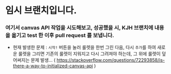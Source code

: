 # 임시 브랜치입니다.

### 여기서 canvas API 작업을 시도해보고, 성공했을 시, KJH 브랜치에 내용을 옮기고 test 한 이후 pull request 를 보냅니다.

- 현재 발생한 문제 : ```시작!``` 버튼을 눌러 룰렛을 한번 그린 다음, 다시 ```추가```를 하여 새로운 룰렛을 그리면 기존의 룰렛이 지워지고 다시 그려져야 하는데, 그 위에 룰렛이 덮어써지는 문제 발생... ( https://stackoverflow.com/questions/72293858/is-there-a-way-to-initialized-canvas-api )

